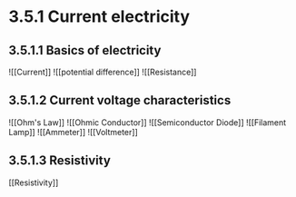# 3.5.1 Current electricity

## 3.5.1.1 Basics of electricity
![[Current]]
![[potential difference]]
![[Resistance]]

## 3.5.1.2 Current voltage characteristics
![[Ohm's Law]]
![[Ohmic Conductor]]
![[Semiconductor Diode]]
![[Filament Lamp]]
![[Ammeter]]
![[Voltmeter]]

## 3.5.1.3 Resistivity
[[Resistivity]]